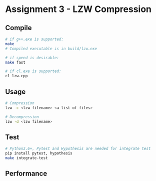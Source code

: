 # Assignment 3 - LZW Compression

## Compile

```bash
# if g++.exe is supported:
make
# Compiled executable is in build/lzw.exe

# if speed is desirable:
make fast

# if cl.exe is supported:
cl lzw.cpp
```

## Usage

```bash
# Compression
lzw -c <lzw filename> <a list of files>

# Decompression
lzw -d <lzw filename>
```

## Test

```bash
# Python3.6+, Pytest and Hypothesis are needed for integrate test
pip install pytest, hypothesis
make integrate-test
```

## Performance
